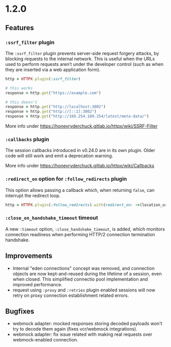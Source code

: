 # 1.2.0

## Features

### `:ssrf_filter` plugin

The `:ssrf_filter` plugin prevents server-side request forgery attacks, by blocking requests to the internal network. This is useful when the URLs used to perform requests aren’t under the developer control (such as when they are inserted via a web application form).

```ruby
http = HTTPX.plugin(:ssrf_filter)

# this works
response = http.get("https://example.com")

# this doesn't
response = http.get("http://localhost:3002")
response = http.get("http://[::1]:3002")
response = http.get("http://169.254.169.254/latest/meta-data/")
```

More info under https://honeyryderchuck.gitlab.io/httpx/wiki/SSRF-Filter

### `:callbacks` plugin

The session callbacks introduced in v0.24.0 are in its own plugin. Older code will still work and emit a deprecation warning.

More info under https://honeyryderchuck.gitlab.io/httpx/wiki/Callbacks

### `:redirect_on` option for `:follow_redirects` plugin

This option allows passing a callback which, when returning `false`, can interrupt the redirect loop.

```ruby
http = HTTPX.plugin(:follow_redirects).with(redirect_on: ->(location_uri) { BLACKLIST_HOSTS.include?(location_uri.host) })
```

### `:close_on_handshake_timeout` timeout

A new `:timeout` option, `:close_handshake_timeout`, is added, which monitors connection readiness when performing HTTP/2 connection termination handshake.

## Improvements

* Internal "eden connections" concept was removed, and connection objects are now kept-and-reused during the lifetime of a session, even when closed. This simplified connectio pool implementation and improved performance.
* request using `:proxy` and `:retries` plugin enabled sessions will now retry on proxy connection establishment related errors.

## Bugfixes

* webmock adapter: mocked responses storing decoded payloads won't try to decode them again (fixes vcr/webmock integrations).
* webmock adapter: fix issue related with making real requests over webmock-enabled connection.
